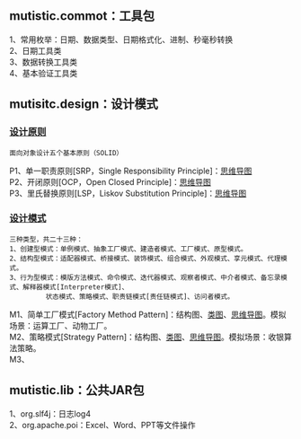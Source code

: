## mutistic.commot：工具包
1、常用枚举：日期、数据类型、日期格式化、进制、秒毫秒转换<br/>
2、日期工具类<br/>
3、数据转换工具类<br>
4、基本验证工具类<br/>

## mutisitc.design：设计模式
### [设计原则](https://github.com/ycyin/mutistic.exercise/blob/master/com.mutistic.design/notes/principle)
    面向对象设计五个基本原则（SOLID）
P1、单一职责原则[SRP，Single Responsibility Principle]：[思维导图](https://github.com/ycyin/mutistic.exercise/blob/master/com.mutistic.design/notes/principle/P1_SRP.xmind)<br/>
P2、开闭原则[OCP，Open Closed Principle]：[思维导图](https://github.com/ycyin/mutistic.exercise/blob/master/com.mutistic.design/notes/principle/P2_OCP.xmind)<br/>
P3、里氏替换原则[LSP，Liskov Substitution Principle]：[思维导图](https://github.com/ycyin/mutistic.exercise/blob/master/com.mutistic.design/notes/principle/P3_LSP.xmind)<br/>

### [设计模式](https://github.com/ycyin/mutistic.exercise/blob/master/com.mutistic.design/notes/mode)
    三种类型，共二十三种：
    1、创建型模式：单例模式、抽象工厂模式、建造者模式、工厂模式、原型模式。
    2、结构型模式：适配器模式、桥接模式、装饰模式、组合模式、外观模式、享元模式、代理模式。
    3、行为型模式：模版方法模式、命令模式、迭代器模式、观察者模式、中介者模式、备忘录模式、解释器模式[Interpreter模式]、
			 状态模式、策略模式、职责链模式[责任链模式]、访问者模式。
M1、简单工厂模式[Factory Method Pattern]：结构图、[类图](https://github.com/ycyin/mutistic.exercise/blob/master/com.mutistic.design/notes/mode/M1_FactoryMethodPattern.eap)、[思维导图](https://github.com/ycyin/mutistic.exercise/blob/master/com.mutistic.design/notes/mode/M1_FactoryMethodPattern.xmind)。模拟场景：运算工厂、动物工厂。<br/>
M2、策略模式[Strategy Pattern]：结构图、[类图](https://github.com/ycyin/mutistic.exercise/blob/master/com.mutistic.design/notes/mode/M2_StrategyPattern.eap)、[思维导图](https://github.com/ycyin/mutistic.exercise/blob/master/com.mutistic.design/notes/mode/M2_StrategyPattern.xmind)。模拟场景：收银算法策略。<br/>
M3、<br/>

## mutistic.lib：公共JAR包
1、org.slf4j：日志log4<br/>
2、org.apache.poi：Excel、Word、PPT等文件操作<br/>